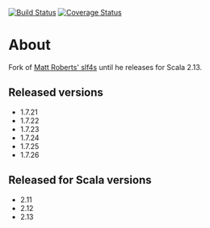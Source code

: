 [![Build Status](https://travis-ci.org/timo-schmid/slf4s.svg?branch=master)](https://travis-ci.org/timo-schmid/slf4s) [![Coverage Status](https://coveralls.io/repos/timo-schmid/slf4s/badge.svg?branch=master)](https://coveralls.io/r/timo-schmid/slf4s?branch=master)

# About

Fork of [Matt Roberts' slf4s](https://github.com/mattroberts297/slf4s) until he releases for Scala 2.13.

## Released versions

* 1.7.21
* 1.7.22
* 1.7.23
* 1.7.24
* 1.7.25
* 1.7.26

## Released for Scala versions

* 2.11
* 2.12
* 2.13

